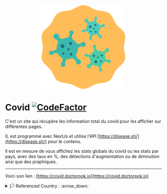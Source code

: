 <div align="center">
  <img src="https://github.com/DoctorPok42/Covid-Bot/blob/main/assets/logo.png" />
</div>

# Covid [![CodeFactor](https://www.codefactor.io/repository/github/doctorpok42/covid/badge)](https://www.codefactor.io/repository/github/doctorpok42/covid)

C'est un site qui récupère les information total du covid pour les afficher sur différentes pages.

IL est programmé avec NextJs et utilise l'API [https://disease.sh/](https://disease.sh/) pour le contenu.

Il est en mesure de vous affichez les stats globals du covid ou les stats par pays, avec des taux en %, des détections d'augmentation ou de diminution ansi que des praphiques.

<hr />

Voici son lien : [https://covid.doctorpok.io](https://covid.doctorpok.io)

<details>
  <summary>🏳️ Referenced Country : :arrow_down:</summary>
 <br />
France,
US,
United Kingdom,
China,
India,
Japan,
Canada,
Germany,
Spain,
Russia,
South Korea,
Egypt,
Australia,
Italy,
Greece,
Israel,
Palestine,
Liechtenstein,
Cameroon,
South Africa,
Brazil,
Ireland,
New Zealand,
French Polynesia,
Mexico,
Seychelles,
Algeria,
Tunisia,
Portugal,
Denmark,
Afghanistan,
Iran,
Iceland,
Philippines,
Thailand,
Switzerland,
Tunisia,
Botswana,
Mauritius,
Belgium,
Bhutan,
Kuwait,
Ecuador,
Namibia,
Senegal,
Sweden,
Norway,
Finland,
Netherlands,
Austria,
</details>

